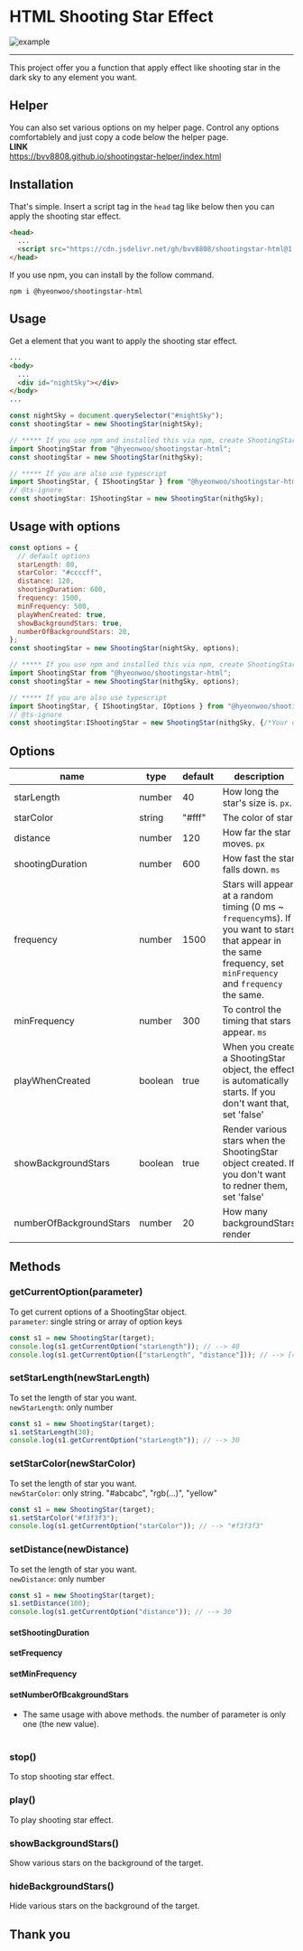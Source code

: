 # HTML Shooting Star Effect

![example](./example.gif)

<hr>
This project offer you a function that apply effect like shooting star in the dark sky to any element you want.

## Helper
You can also set various options on my helper page. Control any options comfortablely and just copy a code below the helper page.  
**LINK**  
https://bvv8808.github.io/shootingstar-helper/index.html


## Installation

That's simple. Insert a script tag in the `head` tag like below then you can apply the shooting star effect.

```html
<head>
  ...
  <script src="https://cdn.jsdelivr.net/gh/bvv8808/shootingstar-html@1.0.0/shootingstar.js"></script>
</head>
```

If you use npm, you can install by the follow command.

```shell
npm i @hyeonwoo/shootingstar-html
```

## Usage

Get a element that you want to apply the shooting star effect.

```html
...
<body>
  ...
  <div id="nightSky"></div>
</body>
...
```

```javascript
const nightSky = document.querySelector("#nightSky");
const shootingStar = new ShootingStar(nightSky);

// ***** If you use npm and installed this via npm, create ShootingStar object by the following code.
import ShootingStar from "@hyeonwoo/shootingstar-html";
const shootingStar = new ShootingStar(nithgSky);

// ***** If you are also use typescript
import ShootingStar, { IShootingStar } from "@hyeonwoo/shootingstar-html";
// @ts-ignore
const shootingStar: IShootingStar = new ShootingStar(nithgSky);
```

## Usage with options

```javascript
const options = {
  // default options
  starLength: 80,
  starColor: "#ccccff",
  distance: 120,
  shootingDuration: 600,
  frequency: 1500,
  minFrequency: 500,
  playWhenCreated: true,
  showBackgroundStars: true,
  numberOfBackgroundStars: 20,
};
const shootingStar = new ShootingStar(nightSky, options);

// ***** If you use npm and installed this via npm, create ShootingStar object by the following code.
import ShootingStar from "@hyeonwoo/shootingstar-html";
const shootingStar = new ShootingStar(nithgSky, options);

// ***** If you are also use typescript
import ShootingStar, { IShootingStar, IOptions } from "@hyeonwoo/shootingstar-html";
// @ts-ignore
const shootingStar:IShootingStar = new ShootingStar(nithgSky, {/*Your own options*/} as IOptions);
```

## Options

| name                    | type    | default | description                                                                                                                                                       |
| ----------------------- | ------- | ------- | ----------------------------------------------------------------------------------------------------------------------------------------------------------------- |
| starLength              | number  | 40      | How long the star's size is. `px`.                                                                                                                                |
| starColor               | string  | "#fff"  | The color of star                                                                                                                                                 |
| distance                | number  | 120     | How far the star moves. `px`                                                                                                                                      |
| shootingDuration        | number  | 600     | How fast the star falls down. `ms`                                                                                                                                |
| frequency               | number  | 1500    | Stars will appear at a random timing (0 ms ~ `frequency`ms). If you want to stars that appear in the same frequency, set `minFrequency` and `frequency` the same. |
| minFrequency            | number  | 300     | To control the timing that stars appear. `ms`                                                                                                                     |
| playWhenCreated         | boolean | true    | When you create a ShootingStar object, the effect is automatically starts. If you don't want that, set 'false'                                                    |
| showBackgroundStars     | boolean | true    | Render various stars when the ShootingStar object created. If you don't want to redner them, set 'false'                                                          |
| numberOfBackgroundStars | number  | 20      | How many backgroundStars render                                                                                                                                   |

## Methods

### getCurrentOption(parameter)

To get current options of a ShootingStar object.  
`parameter`: single string or array of option keys

```javascript
const s1 = new ShootingStar(target);
console.log(s1.getCurrentOption("starLength")); // --> 40
console.log(s1.getCurrentOption(["starLength", "distance"])); // --> [40, 120]
```

### setStarLength(newStarLength)

To set the length of star you want.  
`newStarLength`: only number

```javascript
const s1 = new ShootingStar(target);
s1.setStarLength(30);
console.log(s1.getCurrentOption("starLength")); // --> 30
```

### setStarColor(newStarColor)

To set the length of star you want.  
`newStarColor`: only string. "#abcabc", "rgb(...)", "yellow"

```javascript
const s1 = new ShootingStar(target);
s1.setStarColor("#f3f3f3");
console.log(s1.getCurrentOption("starColor")); // --> "#f3f3f3"
```

### setDistance(newDistance)

To set the length of star you want.  
`newDistance`: only number

```javascript
const s1 = new ShootingStar(target);
s1.setDistance(100);
console.log(s1.getCurrentOption("distance")); // --> 30
```

#### setShootingDuration

#### setFrequency

#### setMinFrequency

#### setNumberOfBcakgroundStars

- The same usage with above methods. the number of parameter is only one (the new value).
  <br>
  <br>

### stop()

To stop shooting star effect.

### play()

To play shooting star effect.

### showBackgroundStars()

Show various stars on the background of the target.

### hideBackgroundStars()

Hide various stars on the background of the target.

## Thank you
